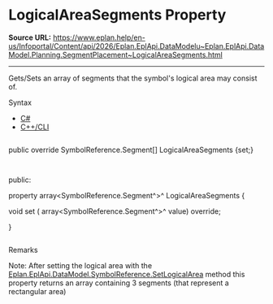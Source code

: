 # LogicalAreaSegments Property

**Source URL:** https://www.eplan.help/en-us/Infoportal/Content/api/2026/Eplan.EplApi.DataModelu~Eplan.EplApi.DataModel.Planning.SegmentPlacement~LogicalAreaSegments.html

---

Gets/Sets an array of segments that the symbol's logical area may consist of.

Syntax

- [C#](#i-syntax-CS)
- [C++/CLI](#i-syntax-CPP2005)

```
```
public override SymbolReference.Segment[] LogicalAreaSegments {set;}
```
```

```
```
public:

property array<SymbolReference.Segment^>^ LogicalAreaSegments {

   void set (    array<SymbolReference.Segment^>^ value) override;

}
```
```

Remarks

Note: After setting the logical area with the [Eplan.EplApi.DataModel.SymbolReference.SetLogicalArea](Eplan.EplApi.DataModelu~Eplan.EplApi.DataModel.SymbolReference~SetLogicalArea.html) method this property returns an array containing 3 segments (that represent a rectangular area)
